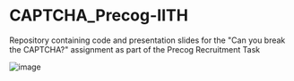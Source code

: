 # CAPTCHA_Precog-IITH
Repository containing code and presentation slides for the "Can you break the CAPTCHA?" assignment as part of the Precog Recruitment Task

![image](https://github.com/user-attachments/assets/aa648b14-b3df-4d85-8e1c-2b4b7da0c89a)

